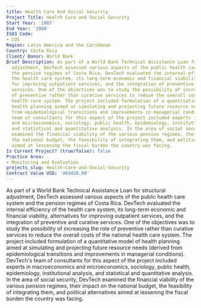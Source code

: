 ```yaml
---
title: Health Care And Social Security
Project Title: Health Care and Social Security
Start Year: '1987'
End Year: '1988'
ISO3 Code:
- COS
Region: Latin America and the Caribbean
Country: Costa Rica
Client/ Donor: World Bank
Brief Description: As part of a World Bank Technical Assistance Loan for structural
  adjustment, DevTech assessed various aspects of the public health care system and
  the pension regimes of Costa Rica. DevTech evaluated the internal efficiency of
  the health care system, its long-term economic and financial viability, alternatives
  for improving outpatient services, and the integration of preventive and curative
  services. One of the objectives was to study the possibility of increasing the role
  of preventive rather than curative services to reduce the overall costs of the national
  health care system. The project included formulation of a quantitative model of
  health planning aimed at simulating and projecting future resource needs (derived
  from epidemiological transitions and improvements in managerial conditions). DevTech's
  team of consultants for this aspect of the project included experts in macroeconomics
  and microeconomics, sociology, public health, epidemiology, institutional analysis,
  and statistical and quantitative analysis. In the area of social security, DevTech
  examined the financial viability of the various pension regimes, their impact on
  the national budget, the feasibility of integrating them, and political alternatives
  aimed at lessening the fiscal burden the country was facing.
Is Current Project? (true/false): false
Practice Area:
- Monitoring and Evaluation
projects_slug: Health-Care-and-Social-Security
Contract Value USD: '403428.00'
---
```


As part of a World Bank Technical Assistance Loan for structural adjustment, DevTech assessed various aspects of the public health care system and the pension regimes of Costa Rica. DevTech evaluated the internal efficiency of the health care system, its long-term economic and financial viability, alternatives for improving outpatient services, and the integration of preventive and curative services. One of the objectives was to study the possibility of increasing the role of preventive rather than curative services to reduce the overall costs of the national health care system. The project included formulation of a quantitative model of health planning aimed at simulating and projecting future resource needs (derived from epidemiological transitions and improvements in managerial conditions). DevTech's team of consultants for this aspect of the project included experts in macroeconomics and microeconomics, sociology, public health, epidemiology, institutional analysis, and statistical and quantitative analysis. In the area of social security, DevTech examined the financial viability of the various pension regimes, their impact on the national budget, the feasibility of integrating them, and political alternatives aimed at lessening the fiscal burden the country was facing.